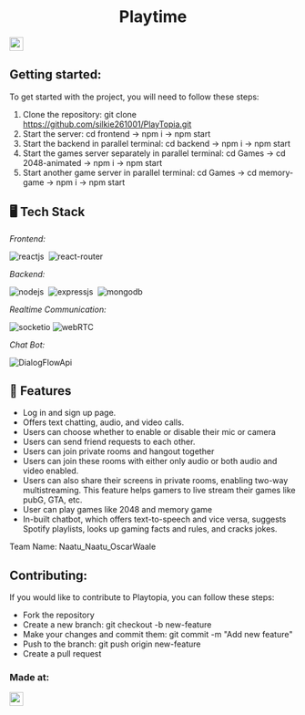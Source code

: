 <h1 align="center">Playtime</h1>
<p align="center">
</p>

<a href="https://hack36.com"> <img src="https://i.postimg.cc/RFFWF4vg/built-at-hack.jpg" height=24px> </a>
  
  
## Getting started:
  To get started with the project, you will need to follow these steps:
  
  1. Clone the repository: git clone https://github.com/silkie261001/PlayTopia.git
  2. Start the server: cd frontend -> npm i -> npm start
  3. Start the backend in parallel terminal: cd backend -> npm i -> npm start
  4. Start the games server separately in parallel terminal: cd Games -> cd 2048-animated -> npm i -> npm start
  5. Start another game server in parallel terminal: cd Games -> cd memory-game -> npm i -> npm start

## 🖥️ Tech Stack
*Frontend:*

![reactjs](https://img.shields.io/badge/React-20232A?style=for-the-badge&logo=react&logoColor=61DAFB)&nbsp;
![react-router](https://img.shields.io/badge/React_Router-CA4245?style=for-the-badge&logo=react-router&logoColor=white)&nbsp;

*Backend:*

![nodejs](https://img.shields.io/badge/Node.js-43853D?style=for-the-badge&logo=node.js&logoColor=white)&nbsp;
![expressjs](https://img.shields.io/badge/Express.js-000000?style=for-the-badge&logo=express&logoColor=white)&nbsp;
![mongodb](https://img.shields.io/badge/MongoDB-4EA94B?style=for-the-badge&logo=mongodb&logoColor=white)&nbsp;

*Realtime Communication:*

![socketio](https://img.shields.io/badge/Socket.io-010101?&style=for-the-badge&logo=Socket.io&logoColor=white)
![webRTC](https://img.shields.io/badge/WEBRTC-010101?&style=for-the-badge&logo=webrtc&logoColor=white)

*Chat Bot:*

![DialogFlowApi](https://img.shields.io/badge/DialogFlowApi-010101?&style=for-the-badge&logo=DialogFlowApi&logoColor=white)

## 🚀 Features
- Log in and sign up page. 
- Offers text chatting, audio, and video calls.
- Users can choose whether to enable or disable their mic or camera
- Users can send friend requests to each other.
- Users can join private rooms and hangout together
- Users can join these rooms with either only audio or both audio and video enabled.
- Users can also share their screens in private rooms, enabling two-way multistreaming. This feature helps gamers to live stream their games like pubG, GTA, etc.
- User can play games like 2048 and memory game
- In-built chatbot, which offers text-to-speech and vice versa, suggests Spotify playlists, looks up gaming facts and rules, and cracks jokes.
 
Team Name: Naatu_Naatu_OscarWaale

## Contributing: 
If you would like to contribute to Playtopia, you can follow these steps:

* Fork the repository
* Create a new branch: git checkout -b new-feature
* Make your changes and commit them: git commit -m "Add new feature"
* Push to the branch: git push origin new-feature
* Create a pull request

### Made at:
<a href="https://hack36.com"> <img src="https://i.postimg.cc/RFFWF4vg/built-at-hack.jpg" height=24px> </a>
